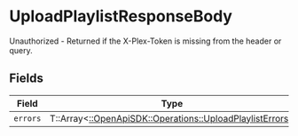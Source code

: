# UploadPlaylistResponseBody

Unauthorized - Returned if the X-Plex-Token is missing from the header or query.


## Fields

| Field                                                                                                       | Type                                                                                                        | Required                                                                                                    | Description                                                                                                 |
| ----------------------------------------------------------------------------------------------------------- | ----------------------------------------------------------------------------------------------------------- | ----------------------------------------------------------------------------------------------------------- | ----------------------------------------------------------------------------------------------------------- |
| `errors`                                                                                                    | T::Array<[::OpenApiSDK::Operations::UploadPlaylistErrors](../../models/operations/uploadplaylisterrors.md)> | :heavy_minus_sign:                                                                                          | N/A                                                                                                         |